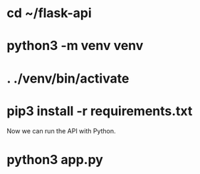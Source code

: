 # cd ~/flask-api
# python3 -m venv venv
# . ./venv/bin/activate
# pip3 install -r requirements.txt
Now we can run the API with Python.

# python3 app.py
